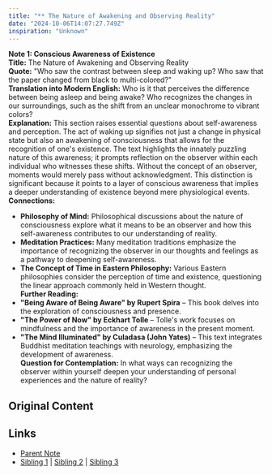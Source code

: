 ```yaml
---
title: "** The Nature of Awakening and Observing Reality"
date: "2024-10-06T14:07:27.749Z"
inspiration: "Unknown"
---
```


  
**Note 1: Conscious Awareness of Existence**  
**Title:** The Nature of Awakening and Observing Reality  
**Quote:** "Who saw the contrast between sleep and waking up? Who saw that the paper changed from black to multi-colored?"  
**Translation into Modern English:** Who is it that perceives the difference between being asleep and being awake? Who recognizes the changes in our surroundings, such as the shift from an unclear monochrome to vibrant colors?  
**Explanation:** This section raises essential questions about self-awareness and perception. The act of waking up signifies not just a change in physical state but also an awakening of consciousness that allows for the recognition of one's existence. The text highlights the innately puzzling nature of this awareness; it prompts reflection on the observer within each individual who witnesses these shifts. Without the concept of an observer, moments would merely pass without acknowledgment. This distinction is significant because it points to a layer of conscious awareness that implies a deeper understanding of existence beyond mere physiological events.  
**Connections:**  
- **Philosophy of Mind:** Philosophical discussions about the nature of consciousness explore what it means to be an observer and how this self-awareness contributes to our understanding of reality.  
- **Meditation Practices:** Many meditation traditions emphasize the importance of recognizing the observer in our thoughts and feelings as a pathway to deepening self-awareness.  
- **The Concept of Time in Eastern Philosophy:** Various Eastern philosophies consider the perception of time and existence, questioning the linear approach commonly held in Western thought.  
**Further Reading:**  
- **"Being Aware of Being Aware" by Rupert Spira** – This book delves into the exploration of consciousness and presence.  
- **"The Power of Now" by Eckhart Tolle** – Tolle's work focuses on mindfulness and the importance of awareness in the present moment.  
- **"The Mind Illuminated" by Culadasa (John Yates)** – This text integrates Buddhist meditation teachings with neurology, emphasizing the development of awareness.  
**Question for Contemplation:** In what ways can recognizing the observer within yourself deepen your understanding of personal experiences and the nature of reality?  



## Original Content



## Links

- [Parent Note](/parent-note.md)
- [Sibling 1](/zettel1.md) | [Sibling 2](/zettel2.md) | [Sibling 3](/zettel3.md)
